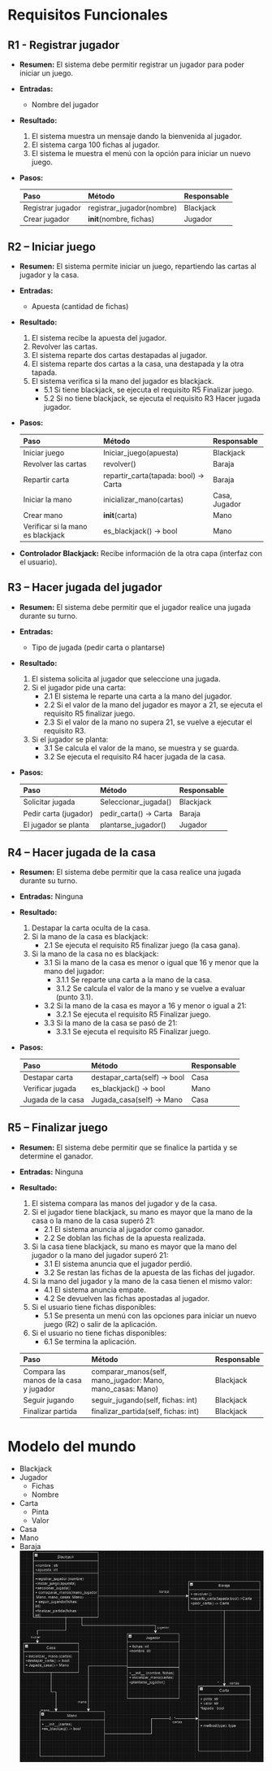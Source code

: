
# Requisitos Funcionales

## R1 - Registrar jugador

- **Resumen:** El sistema debe permitir registrar un jugador para poder iniciar un juego.

- **Entradas:** 
  - Nombre del jugador

- **Resultado:**
  1. El sistema muestra un mensaje dando la bienvenida al jugador.
  2. El sistema carga 100 fichas al jugador.
  3. El sistema le muestra el menú con la opción para iniciar un nuevo juego.

- **Pasos:**

  | Paso              | Método                   | Responsable |
  |-------------------|--------------------------|-------------|
  | Registrar jugador | registrar_jugador(nombre) | Blackjack   |
  | Crear jugador     | __init__(nombre, fichas) | Jugador     |

## R2 – Iniciar juego

- **Resumen:** El sistema permite iniciar un juego, repartiendo las cartas al jugador y la casa.

- **Entradas:**
  - Apuesta (cantidad de fichas)

- **Resultado:**
  1. El sistema recibe la apuesta del jugador.
  2. Revolver las cartas.
  3. El sistema reparte dos cartas destapadas al jugador.
  4. El sistema reparte dos cartas a la casa, una destapada y la otra tapada.
  5. El sistema verifica si la mano del jugador es blackjack.
     - 5.1 Si tiene blackjack, se ejecuta el requisito R5 Finalizar juego.
     - 5.2 Si no tiene blackjack, se ejecuta el requisito R3 Hacer jugada jugador.

- **Pasos:**

  | Paso             | Método                 | Responsable |
  |------------------|------------------------|-------------|
  | Iniciar juego    | Iniciar_juego(apuesta) | Blackjack   |
  | Revolver las cartas | revolver()            | Baraja      |
  | Repartir carta   | repartir_carta(tapada: bool) -> Carta | Baraja |
  | Iniciar la mano  | inicializar_mano(cartas) | Casa, Jugador |
  | Crear mano       | __init__(carta)        | Mano        |
  | Verificar si la mano es blackjack | es_blackjack() -> bool | Mano |

- **Controlador Blackjack:** Recibe información de la otra capa (interfaz con el usuario).

## R3 – Hacer jugada del jugador

- **Resumen:** El sistema debe permitir que el jugador realice una jugada durante su turno.

- **Entradas:**
  - Tipo de jugada (pedir carta o plantarse)

- **Resultado:**
  1. El sistema solicita al jugador que seleccione una jugada.
  2. Si el jugador pide una carta:
     - 2.1 El sistema le reparte una carta a la mano del jugador.
     - 2.2 Si el valor de la mano del jugador es mayor a 21, se ejecuta el requisito R5 finalizar juego.
     - 2.3 Si el valor de la mano no supera 21, se vuelve a ejecutar el requisito R3.
  3. Si el jugador se planta:
     - 3.1 Se calcula el valor de la mano, se muestra y se guarda.
     - 3.2 Se ejecuta el requisito R4 hacer jugada de la casa.

- **Pasos:**

  | Paso               | Método                | Responsable |
  |--------------------|-----------------------|-------------|
  | Solicitar jugada   | Seleccionar_jugada()  | Blackjack   |
  | Pedir carta (jugador) | pedir_carta() -> Carta | Baraja   |
  | El jugador se planta | plantarse_jugador() | Jugador     |

## R4 – Hacer jugada de la casa

- **Resumen:** El sistema debe permitir que la casa realice una jugada durante su turno.

- **Entradas:** Ninguna

- **Resultado:**
  1. Destapar la carta oculta de la casa.
  2. Si la mano de la casa es blackjack:
     - 2.1 Se ejecuta el requisito R5 finalizar juego (la casa gana).
  3. Si la mano de la casa no es blackjack:
     - 3.1 Si la mano de la casa es menor o igual que 16 y menor que la mano del jugador:
       - 3.1.1 Se reparte una carta a la mano de la casa.
       - 3.1.2 Se calcula el valor de la mano y se vuelve a evaluar (punto 3.1).
     - 3.2 Si la mano de la casa es mayor a 16 y menor o igual a 21:
       - 3.2.1 Se ejecuta el requisito R5 Finalizar juego.
     - 3.3 Si la mano de la casa se pasó de 21:
       - 3.3.1 Se ejecuta el requisito R5 Finalizar juego.

- **Pasos:**

  | Paso               | Método                 | Responsable |
  |--------------------|------------------------|-------------|
  | Destapar carta      | destapar_carta(self) -> bool | Casa    |
  | Verificar jugada   | es_blackjack() -> bool | Mano        |
  | Jugada de la casa  | Jugada_casa(self) -> Mano | Casa      |

## R5 – Finalizar juego

- **Resumen:** El sistema debe permitir que se finalice la partida y se determine el ganador.

- **Entradas:** Ninguna

- **Resultado:**
  1. El sistema compara las manos del jugador y de la casa.
  2. Si el jugador tiene blackjack, su mano es mayor que la mano de la casa o la mano de la casa superó 21:
     - 2.1 El sistema anuncia al jugador como ganador.
     - 2.2 Se doblan las fichas de la apuesta realizada.
  3. Si la casa tiene blackjack, su mano es mayor que la mano del jugador o la mano del jugador superó 21:
     - 3.1 El sistema anuncia que el jugador perdió.
     - 3.2 Se restan las fichas de la apuesta de las fichas del jugador.
  4. Si la mano del jugador y la mano de la casa tienen el mismo valor:
     - 4.1 El sistema anuncia empate.
     - 4.2 Se devuelven las fichas apostadas al jugador.
  5. Si el usuario tiene fichas disponibles:
     - 5.1 Se presenta un menú con las opciones para iniciar un nuevo juego (R2) o salir de la aplicación.
  6. Si el usuario no tiene fichas disponibles:
     - 6.1 Se termina la aplicación.

  | Paso                     | Método                        | Responsable |
  |--------------------------|-------------------------------|-------------|
  | Compara las manos de la casa y jugador | comparar_manos(self, mano_jugador: Mano, mano_casas: Mano) | Blackjack |
  | Seguir jugando           | seguir_jugando(self, fichas: int) | Blackjack   |
  | Finalizar partida        | finalizar_partida(self, fichas: int) | Blackjack |

# Modelo del mundo

- Blackjack
- Jugador
  - Fichas
  - Nombre
- Carta
  - Pinta
  - Valor
- Casa
- Mano
- Baraja
![Modelo del mundo](requirements/UML.01.png)